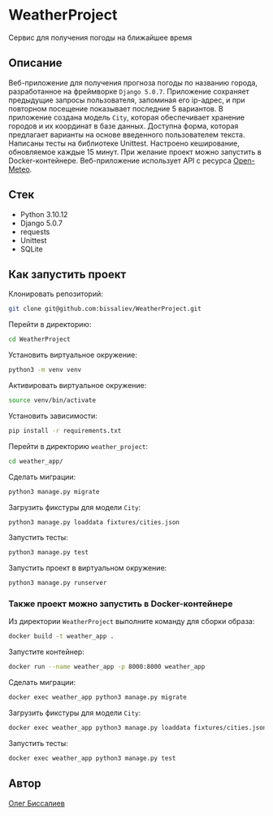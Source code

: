 # WeatherProject

Сервис для получения погоды на ближайшее время

## Описание

Веб-приложение для получения прогноза погоды по названию города, разработанное на фреймворке `Django 5.0.7`. Приложение сохраняет предыдущие запросы пользователя, запоминая его ip-адрес, и при повторном посещение показывает последние 5 вариантов. В приложение создана модель `City`, которая обеспечивает хранение городов и их координат в базе данных. Доступна форма, которая предлагает варианты на основе введенного пользователем текста. Написаны тесты на библиотеке Unittest. Настроено кеширование, обновляемое каждые 15 минут. При желание проект можно запустить в Docker-контейнере. Веб-приложение использует API с ресурса [Open-Meteo](https://open-meteo.com/).

## Стек

- Python 3.10.12
- Django 5.0.7
- requests
- Unittest
- SQLite

## Как запустить проект

Клонировать репозиторий:

```bash
git clone git@github.com:bissaliev/WeatherProject.git
```

Перейти в директорию:

```bash
cd WeatherProject
```

Установить виртуальное окружение:

```bash
python3 -m venv venv
```

Активировать виртуальное окружение:

```bash
source venv/bin/activate
```

Установить зависимости:

```bash
pip install -r requirements.txt
```

Перейти в директорию `weather_project`:

```bash
cd weather_app/
```

Сделать миграции:

```bash
python3 manage.py migrate
```

Загрузить фикстуры для модели `City`:

```bash
python3 manage.py loaddata fixtures/cities.json
```

Запустить тесты:

```bash
python3 manage.py test
```

Запустить проект в виртуальном окружение:

```bash
python3 manage.py runserver
```

### Также проект можно запустить в Docker-контейнере

Из директории `WeatherProject` выполните команду для сборки образа:

```bash
docker build -t weather_app .
```

Запустите контейнер:

```bash
docker run --name weather_app -p 8000:8000 weather_app
```

Сделать миграции:

```bash
docker exec weather_app python3 manage.py migrate
```

Загрузить фикстуры для модели `City`:

```bash
docker exec weather_app python3 manage.py loaddata fixtures/cities.json
```

Запустить тесты:

```bash
docker exec weather_app python3 manage.py test
```

## Автор

[Олег Биссалиев](https://github.com/bissaliev)
